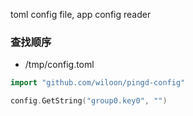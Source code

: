 toml config file, app config reader

### 查找顺序
- /tmp/config.toml


```go
import "github.com/wiloon/pingd-config"

config.GetString("group0.key0", "")
```

